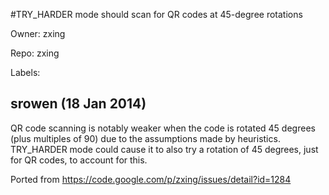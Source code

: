 #TRY_HARDER mode should scan for QR codes at 45-degree rotations

Owner: zxing

Repo: zxing

Labels: 

## srowen (18 Jan 2014)

QR code scanning is notably weaker when the code is rotated 45 degrees (plus multiples of 90) due to the assumptions made by heuristics. TRY_HARDER mode could cause it to also try a rotation of 45 degrees, just for QR codes, to account for this.

Ported from https://code.google.com/p/zxing/issues/detail?id=1284


